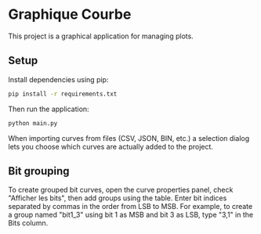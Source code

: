 # Graphique Courbe

This project is a graphical application for managing plots.

## Setup

Install dependencies using pip:

```bash
pip install -r requirements.txt
```

Then run the application:

```bash
python main.py
```

When importing curves from files (CSV, JSON, BIN, etc.) a selection dialog
lets you choose which curves are actually added to the project.

## Bit grouping

To create grouped bit curves, open the curve properties panel, check "Afficher les bits", then add groups using the table. Enter bit indices separated by commas in the order from LSB to MSB. For example, to create a group named "bit1_3" using bit 1 as MSB and bit 3 as LSB, type "3,1" in the Bits column.
